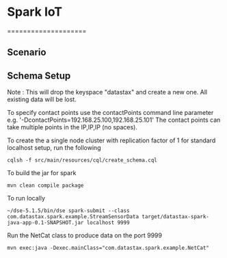 # Spark IoT
====================

## Scenario

## Schema Setup
Note : This will drop the keyspace "datastax" and create a new one. All existing data will be lost. 

To specify contact points use the contactPoints command line parameter e.g. '-DcontactPoints=192.168.25.100,192.168.25.101'
The contact points can take multiple points in the IP,IP,IP (no spaces).

To create the a single node cluster with replication factor of 1 for standard localhost setup, run the following

    cqlsh -f src/main/resources/cql/create_schema.cql
    
To build the jar for spark

	mvn clean compile package

To run locally

	~/dse-5.1.5/bin/dse spark-submit --class com.datastax.spark.example.StreamSensorData target/datastax-spark-java-app-0.1-SNAPSHOT.jar localhost 9999

Run the NetCat class to produce data on the port 9999 

	mvn exec:java -Dexec.mainClass="com.datastax.spark.example.NetCat"
	


	